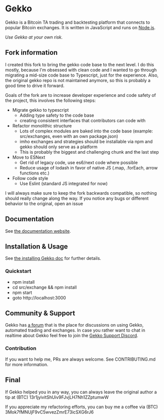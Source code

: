 # Gekko 
Gekko is a Bitcoin TA trading and backtesting platform that connects to popular Bitcoin exchanges. It is written in JavaScript and runs on [Node.js](http://nodejs.org).

*Use Gekko at your own risk.*

## Fork information
I created this fork to bring the gekko code base to the next level. I do this mostly, because I'm obsessed with clean code and I wanted to go through migrating a mid-size
code base to Typescript, just for the experience. Also, the original gekko repo is not maintained anymore, so this is probably a good time to drive it forward.

Goals of the fork are to increase developer experience and code safety of the project, this involves the following steps:
- Migrate gekko to typescript
  - Adding type safety to the code base
  - creating consistent interfaces that contributors can code with
- Refactor monolithic structure
  - Lots of complex modules are baked into the code base (example: src/exchanges, even with an own package.json)
  - imho exchanges and strategies should be installable via npm and gekko should only serve as a platform
  - This is probably the biggest and challenging chunk and the last step
- Move to ESNext
  - Get rid of legacy code, use es6/next code where possible
  - Reduce usage of lodash in favor of native JS (.map, .forEach, arrow functions etc.)
- Follow code style
  - Use Eslint (standard JS integrated for now)

I will always make sure to keep the fork backwards compatible, so nothing should really change along the way. If you notice any bugs or different behavior to the original,
open an issue


## Documentation

See [the documentation website](https://gekko.wizb.it/docs/introduction/about_gekko.html).

## Installation & Usage
See [the installing Gekko doc](https://gekko.wizb.it/docs/installation/installing_gekko.html) for further details.

### Quickstart
- npm install
- cd src/exchange && npm install
- npm start
- goto http://localhost:3000


## Community & Support

Gekko has [a forum](https://forum.gekko.wizb.it/) that is the place for discussions on using Gekko, automated trading and exchanges. In case you rather want to chat in realtime about Gekko feel free to join the [Gekko Support Discord](https://discord.gg/26wMygt).

### Contribution
If you want to help me, PRs are always welcome. See CONTRIBUTING.md for more information.

## Final

If Gekko helped you in any way, you can always leave the original author a tip at (BTC) 13r1jyivitShUiv9FJvjLH7Nh1ZZptumwW

If you appreciate my refactoring efforts, you can buy me a coffee via (BTC) 3Mok7fMNUjF9vC5wvezZmrE73icSXG6rJ6
